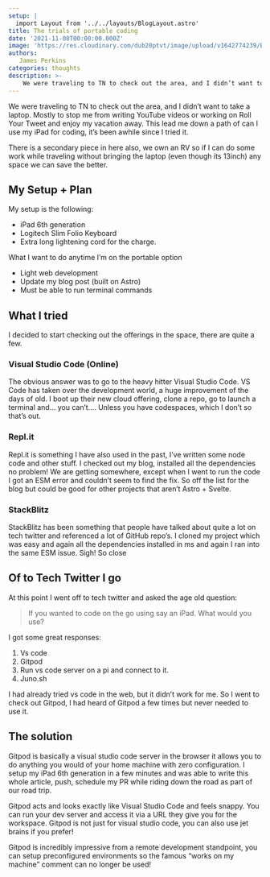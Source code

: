 ```yaml
---
setup: |
  import Layout from '../../layouts/BlogLayout.astro'
title: The trials of portable coding
date: '2021-11-08T00:00:00.000Z'
image: 'https://res.cloudinary.com/dub20ptvt/image/upload/v1642774239/Blog%20Posts/lum3qzy9gojjhtcpndmp.webp'
authors:
   James Perkins
categories: thoughts
description: >-
    We were traveling to TN to check out the area, and I didn’t want to take a laptop. Mostly to stop me from writing YouTube videos or working on Roll Your Tweet and enjoy my vacation away.
---
```


We were traveling to TN to check out the area, and I didn’t want to take a laptop. Mostly to stop me from writing YouTube videos or working on Roll Your Tweet and enjoy my vacation away. This lead me down a path of can I use my iPad for coding, it’s been awhile since I tried it.

There is a secondary piece in here also, we own an RV so if I can do some work while traveling without bringing the laptop (even though its 13inch) any space we can save the better.

## My Setup + Plan

My setup is the following:

-   iPad 6th generation
-   Logitech Slim Folio Keyboard
-   Extra long lightening cord for the charge.

What I want to do anytime I’m on the portable option

-   Light web development
-   Update my blog post (built on Astro)
-   Must be able to run terminal commands

## What I tried

I decided to start checking out the offerings in the space, there are quite a few.

### Visual Studio Code (Online)

The obvious answer was to go to the heavy hitter Visual Studio Code. VS Code has taken over the development world, a huge improvement of the days of old. I boot up their new cloud offering, clone a repo, go to launch a terminal and… you can’t…. Unless you have codespaces, which I don’t so that’s out.

### Repl.it

Repl.it is something I have also used in the past, I’ve written some node code and other stuff. I checked out my blog, installed all the dependencies no problem! We are getting somewhere, except when I went to run the code I got an ESM error and couldn’t seem to find the fix. So off the list for the blog but could be good for other projects that aren’t Astro + Svelte.

### StackBlitz

StackBlitz has been something that people have talked about quite a lot on tech twitter and referenced a lot of GitHub repo’s. I cloned my project which was easy and again all the dependencies installed in ms and again I ran into the same ESM issue. Sigh! So close

## Of to Tech Twitter I go

At this point I went off to tech twitter and asked the age old question:

> If you wanted to code on the go using say an iPad. What would you use?

I got some great responses:

1. Vs code
2. Gitpod
3. Run vs code server on a pi and connect to it.
4. Juno.sh

I had already tried vs code in the web, but it didn’t work for me. So I went to check out Gitpod, I had heard of Gitpod a few times but never needed to use it.

## The solution

Gitpod is basically a visual studio code server in the browser it allows you to do anything you would of your home machine with zero configuration. I setup my iPad 6th generation in a few minutes and was able to write this whole article, push, schedule my PR while riding down the road as part of our road trip.

Gitpod acts and looks exactly like Visual Studio Code and feels snappy. You can run your dev server and access it via a URL they give you for the workspace. Gitpod is not just for visual studio code, you can also use jet brains if you prefer!

Gitpod is incredibly impressive from a remote development standpoint, you can setup preconfigured environments so the famous “works on my machine” comment can no longer be used!
